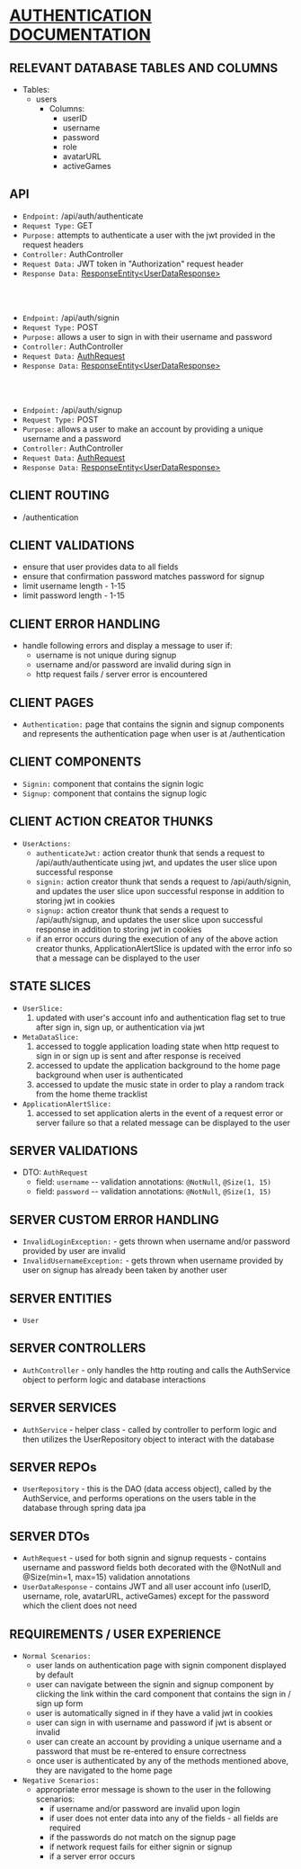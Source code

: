 # <u>AUTHENTICATION DOCUMENTATION</u>

## RELEVANT DATABASE TABLES AND COLUMNS
- Tables:
  - users
    - Columns:
      - userID
      - username
      - password
      - role
      - avatarURL
      - activeGames

## API
- `Endpoint:` /api/auth/authenticate
- `Request Type:` GET
- `Purpose:` attempts to authenticate a user with the jwt provided in the request headers
- `Controller:` AuthController
- `Request Data:` JWT token in "Authorization" request header
- `Response Data:` [ResponseEntity\<UserDataResponse\>](#server-dtos)

<br></br>

- `Endpoint:` /api/auth/signin
- `Request Type:` POST
- `Purpose:` allows a user to sign in with their username and password
- `Controller:` AuthController
- `Request Data:` [AuthRequest](#server-dtos)
- `Response Data:` [ResponseEntity\<UserDataResponse\>](#server-dtos)

<br></br>

- `Endpoint:` /api/auth/signup
- `Request Type:` POST
- `Purpose:` allows a user to make an account by providing a unique username and a password
- `Controller:` AuthController
- `Request Data:` [AuthRequest](#server-dtos) 
- `Response Data:` [ResponseEntity\<UserDataResponse\>](#server-dtos)

## CLIENT ROUTING
- /authentication 

## CLIENT VALIDATIONS 
- ensure that user provides data to all fields
- ensure that confirmation password matches password for signup
- limit username length - 1-15
- limit password length - 1-15

## CLIENT ERROR HANDLING
- handle following errors and display a message to user if:
  - username is not unique during signup
  - username and/or password are invalid during sign in
  - http request fails / server error is encountered

## CLIENT PAGES
- `Authentication:` page that contains the signin and signup components and represents the authentication page when user is at /authentication

## CLIENT COMPONENTS
- `Signin:` component that contains the signin logic
- `Signup:` component that contains the signup logic

## CLIENT ACTION CREATOR THUNKS
- `UserActions:`
  - `authenticateJwt:` action creator thunk that sends a request to /api/auth/authenticate using jwt, and updates the user slice upon successful response
  - `signin:` action creator thunk that sends a request to /api/auth/signin, and updates the user slice upon successful response in addition to storing jwt in cookies
  - `signup:` action creator thunk that sends a request to /api/auth/signup, and updates the user slice upon successful response in addition to storing jwt in cookies
  - if an error occurs during the execution of any of the above action creator thunks, ApplicationAlertSlice is updated with the error info so that a message can be displayed to the user

## STATE SLICES
- `UserSlice:` 
  1. updated with user's account info and authentication flag set to true after sign in, sign up, or authentication via jwt
- `MetaDataSlice:` 
  1. accessed to toggle application loading state when http request to sign in or sign up is sent and after response is received
  2. accessed to update the application background to the home page background when user is authenticated
  3. accessed to update the music state in order to play a random track from the home theme tracklist
- `ApplicationAlertSlice:`
  1. accessed to set application alerts in the event of a request error or server failure so that a related message can be displayed to the user
  
## SERVER VALIDATIONS
- DTO: `AuthRequest`
  - field: `username` -- validation annotations: `@NotNull`, `@Size(1, 15)`
  - field: `password` -- validation annotations: `@NotNull`, `@Size(1, 15)`

## SERVER CUSTOM ERROR HANDLING 
- `InvalidLoginException:` - gets thrown when username and/or password provided by user are invalid
- `InvalidUsernameException:` - gets thrown when username provided by user on signup has already been taken by another user

## SERVER ENTITIES
- `User` 

## SERVER CONTROLLERS
- `AuthController` - only handles the http routing and calls the AuthService object to perform logic and database interactions

## SERVER SERVICES
- `AuthService` - helper class - called by controller to perform logic and then utilizes the UserRepository object to interact with the database

## SERVER REPOs
- `UserRepository` - this is the DAO (data access object), called by the AuthService, and performs operations on the users table in the database through spring data jpa

## SERVER DTOs
- `AuthRequest` - used for both signin and signup requests - contains username and password fields both decorated with the @NotNull and @Size(min=1, max=15) validation annotations
- `UserDataResponse` - contains JWT and all user account info (userID, username, role, avatarURL, activeGames) except for the password which the client does not need

## REQUIREMENTS / USER EXPERIENCE
- `Normal Scenarios:`
  - user lands on authentication page with signin component displayed by default
  - user can navigate between the signin and signup component by clicking the link within the card component that contains the sign in / sign up form
  - user is automatically signed in if they have a valid jwt in cookies
  - user can sign in with username and password if jwt is absent or invalid
  - user can create an account by providing a unique username and a password that must be re-entered to ensure correctness
  - once user is authenticated by any of the methods mentioned above, they are navigated to the home page
- `Negative Scenarios:`
  - appropriate error message is shown to the user in the following scenarios:
    - if username and/or password are invalid upon login 
    - if user does not enter data into any of the fields - all fields are required
    - if the passwords do not match on the signup page
    - if network request fails for either signin or signup
    - if a server error occurs

